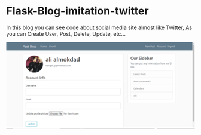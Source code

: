 # Flask-Blog-imitation-twitter

<p> In this blog you can see code about social media site almost like Twitter, As you can Create User, Post, Delete, Update, etc...</p>

<img src="flask-blog-image/account.PNG" />

